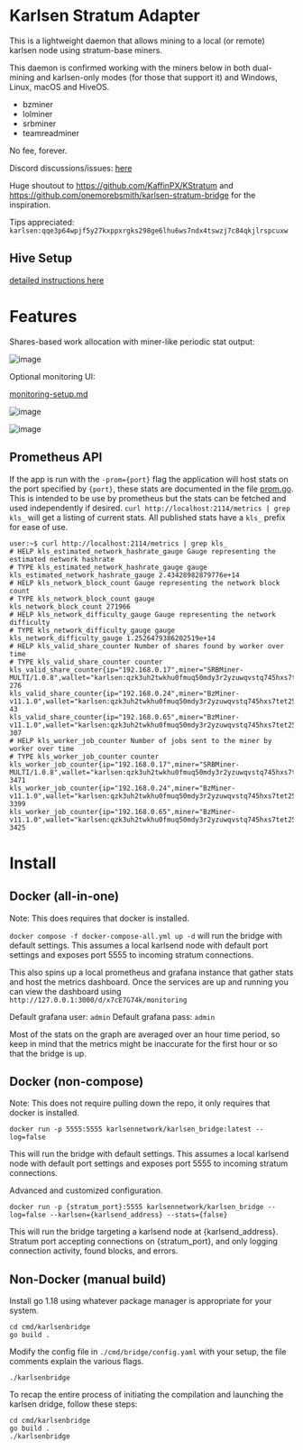 # Karlsen Stratum Adapter

This is a lightweight daemon that allows mining to a local (or remote)
karlsen node using stratum-base miners.

This daemon is confirmed working with the miners below in both dual-mining
and karlsen-only modes (for those that support it) and Windows, Linux,
macOS and HiveOS.

* bzminer
* lolminer
* srbminer
* teamreadminer

No fee, forever.

Discord discussions/issues: [here](https://discord.gg/pPNESjGfb5)

Huge shoutout to https://github.com/KaffinPX/KStratum and
https://github.com/onemorebsmith/karlsen-stratum-bridge for the
inspiration.

Tips appreciated: `karlsen:qqe3p64wpjf5y27kxppxrgks298ge6lhu6ws7ndx4tswzj7c84qkjlrspcuxw`

## Hive Setup
[detailed instructions here](hive-setup.md)

# Features

Shares-based work allocation with miner-like periodic stat output:

![image](https://user-images.githubusercontent.com/59971111/191983487-479e19ec-a8cb-4edb-afc4-55a1165e79fc.png)

Optional monitoring UI:

[monitoring-setup.md](monitoring-setup.md)

![image](https://user-images.githubusercontent.com/59971111/192025446-f20d74a5-f9e0-4290-b98b-9f56af8f23b4.png)

![image](https://user-images.githubusercontent.com/59971111/191980688-2d0faf6b-d551-4880-a316-de2303cfeb7d.png)

## Prometheus API

If the app is run with the `-prom={port}` flag the application will host
stats on the port specified by `{port}`, these stats are documented in
the file [prom.go](src/karlsenstratum/prom.go). This is intended to be use
by prometheus but the stats can be fetched and used independently if
desired. `curl http://localhost:2114/metrics | grep kls_` will get a
listing of current stats. All published stats have a `kls_` prefix for
ease of use.

```
user:~$ curl http://localhost:2114/metrics | grep kls_
# HELP kls_estimated_network_hashrate_gauge Gauge representing the estimated network hashrate
# TYPE kls_estimated_network_hashrate_gauge gauge
kls_estimated_network_hashrate_gauge 2.43428982879776e+14
# HELP kls_network_block_count Gauge representing the network block count
# TYPE kls_network_block_count gauge
kls_network_block_count 271966
# HELP kls_network_difficulty_gauge Gauge representing the network difficulty
# TYPE kls_network_difficulty_gauge gauge
kls_network_difficulty_gauge 1.2526479386202519e+14
# HELP kls_valid_share_counter Number of shares found by worker over time
# TYPE kls_valid_share_counter counter
kls_valid_share_counter{ip="192.168.0.17",miner="SRBMiner-MULTI/1.0.8",wallet="karlsen:qzk3uh2twkhu0fmuq50mdy3r2yzuwqvstq745hxs7tet25hfd4egcafcdmpdl",worker="002"} 276
kls_valid_share_counter{ip="192.168.0.24",miner="BzMiner-v11.1.0",wallet="karlsen:qzk3uh2twkhu0fmuq50mdy3r2yzuwqvstq745hxs7tet25hfd4egcafcdmpdl",worker="003"} 43
kls_valid_share_counter{ip="192.168.0.65",miner="BzMiner-v11.1.0",wallet="karlsen:qzk3uh2twkhu0fmuq50mdy3r2yzuwqvstq745hxs7tet25hfd4egcafcdmpdl",worker="001"} 307
# HELP kls_worker_job_counter Number of jobs sent to the miner by worker over time
# TYPE kls_worker_job_counter counter
kls_worker_job_counter{ip="192.168.0.17",miner="SRBMiner-MULTI/1.0.8",wallet="karlsen:qzk3uh2twkhu0fmuq50mdy3r2yzuwqvstq745hxs7tet25hfd4egcafcdmpdl",worker="002"} 3471
kls_worker_job_counter{ip="192.168.0.24",miner="BzMiner-v11.1.0",wallet="karlsen:qzk3uh2twkhu0fmuq50mdy3r2yzuwqvstq745hxs7tet25hfd4egcafcdmpdl",worker="003"} 3399
kls_worker_job_counter{ip="192.168.0.65",miner="BzMiner-v11.1.0",wallet="karlsen:qzk3uh2twkhu0fmuq50mdy3r2yzuwqvstq745hxs7tet25hfd4egcafcdmpdl",worker="001"} 3425
```

# Install

## Docker (all-in-one)

Note: This does requires that docker is installed.

`docker compose -f docker-compose-all.yml up -d` will run the bridge with
default settings. This assumes a local karlsend node with default port
settings and exposes port 5555 to incoming stratum connections.

This also spins up a local prometheus and grafana instance that gather
stats and host the metrics dashboard. Once the services are up and
running you can view the dashboard using `http://127.0.0.1:3000/d/x7cE7G74k/monitoring`

Default grafana user: `admin`
Default grafana pass: `admin`

Most of the stats on the graph are averaged over an hour time period, so
keep in mind that the metrics might be inaccurate for the first hour or
so that the bridge is up.

## Docker (non-compose)

Note: This does not require pulling down the repo, it only requires that
docker is installed.

`docker run -p 5555:5555 karlsennetwork/karlsen_bridge:latest --log=false`

This will run the bridge with default settings. This assumes a local
karlsend node with default port settings and exposes port 5555 to incoming
stratum connections.

Advanced and customized configuration.

`docker run -p {stratum_port}:5555 karlsennetwork/karlsen_bridge --log=false --karlsen={karlsend_address} --stats={false}`

This will run the bridge targeting a karlsend node at {karlsend_address}.
Stratum port accepting connections on {stratum_port}, and only logging
connection activity, found blocks, and errors.

## Non-Docker (manual build)

Install go 1.18 using whatever package manager is appropriate for your
system.

```
cd cmd/karlsenbridge
go build .
```

Modify the config file in `./cmd/bridge/config.yaml` with your setup,
the file comments explain the various flags.

```
./karlsenbridge
```

To recap the entire process of initiating the compilation and launching
the karlsen dridge, follow these steps:

```
cd cmd/karlsenbridge
go build .
./karlsenbridge
```
